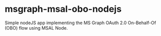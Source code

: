 # msgraph-msal-obo-nodejs
Simple nodeJS app implementing the MS Graph OAuth 2.0 On-Behalf-Of (OBO) flow using MSAL Node.
